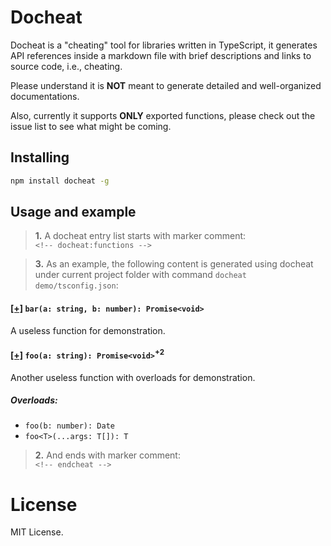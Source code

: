 # Docheat

Docheat is a "cheating" tool for libraries written in TypeScript, it generates
API references inside a markdown file with brief descriptions and links to
source code, i.e., cheating.

Please understand it is **NOT** meant to generate detailed and well-organized
documentations.

Also, currently it supports **ONLY** exported functions, please check out the issue list
to see what might be coming.

## Installing

```sh
npm install docheat -g
```

## Usage and example

> **1.** A docheat entry list starts with marker comment:\
> `<!-- docheat:functions -->`

> **3.** As an example, the following content is generated using docheat under
> current project folder with command `docheat demo/tsconfig.json`:

<!-- docheat:functions -->

#### [[+]](demo/bar.ts#L4) `bar(a: string, b: number): Promise<void>`

A useless function for demonstration.

#### [[+]](demo/foo.ts#L4) `foo(a: string): Promise<void>`<sup>+2</sup>

Another useless function with overloads for demonstration.

##### Overloads:

- `foo(b: number): Date`
- `foo<T>(...args: T[]): T`

<!-- endcheat -->

> **2.** And ends with marker comment:\
> `<!-- endcheat -->`

# License

MIT License.

